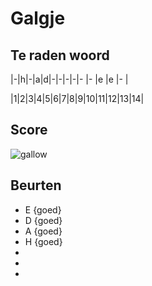 # Galgje

## Te raden woord

|-|h|-|a|d|-|-|-|-|- |- |e |e |- |

|1|2|3|4|5|6|7|8|9|10|11|12|13|14|

## Score
![gallow](./images/1.png)

## Beurten
* E {goed}
* D {goed}
* A {goed}
* H {goed}
*
*
*